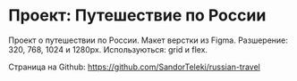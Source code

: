 # Проект: Путешествие по России

Проект о путешествии по России. Макет верстки из Figma. Разшерение: 320, 768, 1024 и 1280px. Используються: grid и flex.

Страница на Github: https://github.com/SandorTeleki/russian-travel

